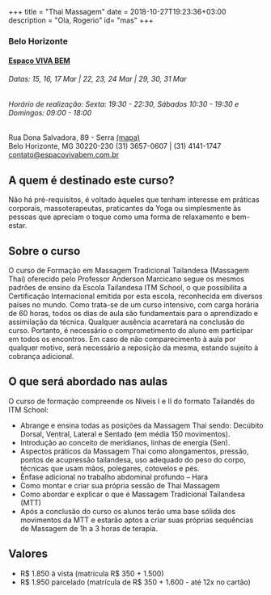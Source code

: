+++
title = "Thai Massagem"
date = 2018-10-27T19:23:36+03:00
description = "Ola, Rogerio"
id= "mas"
+++

### Belo Horizonte
#### [Espaço VIVA BEM](https://www.vivabemespacoholistico.com.br) 
###### Datas: 15, 16, 17 Mar | 22, 23, 24 Mar | 29, 30, 31 Mar
###### Horário de realização: Sexta: 19:30 - 22:30, Sábados 10:30 - 19:30 e Domingos: 09:00 - 18:00
Rua Dona Salvadora, 89 - Serra   [(mapa)](https://goo.gl/maps/EBh7uivfFe92)  
Belo Horizonte, MG 30220-230
(31) 3657-0607 | (31) 4141-1747  
[contato@espacovivabem.com.br](contato@espacovivabem.com.br) 

<!-- ### Rio de Janeiro
#### [Escola Svadharma Yoga](http://www.svadharma.com.br) 
###### Datas: 27 e 28 de Abril de 2019
###### Horário de realização: Sábado e Domingo 09:00 - 17:00
Rua Dois de Dezembro, 119, Casa A  [(mapa)](https://goo.gl/maps/WdG6b1RaKBk)     
Flamengo – Rio de Janeiro/RJ   
(21) 2557-2344    
[yoga.svadharma@gmail.com](mailto:yoga.svadharma@gmail.com)  -->

## A quem é destinado este curso?
Não há pré-requisitos, é voltado àqueles que tenham interesse em práticas corporais, massoterapeutas, praticantes da Yoga ou simplesmente às pessoas que apreciam o toque como uma forma de relaxamento e bem-estar.

## Sobre o curso
O curso de Formação em Massagem Tradicional Tailandesa (Massagem Thai) oferecido pelo Professor Anderson Marcicano segue os mesmos padrões de ensino da Escola Tailandesa ITM School, o que possibilita a Certificação Internacional emitida por esta escola, reconhecida em diversos países no mundo.
Como trata-se de um curso intensivo, com carga horária de 60 horas, todos os dias de aula são fundamentais para o aprendizado e assimilação da técnica. Qualquer ausência acarretará na conclusão do curso. Portanto, é necessário o comprometimento do aluno em participar em todos os encontros.
Em caso de não comparecimento à aula por qualquer motivo, será necessário a reposição da mesma, estando sujeito à cobrança adicional.

## O que será abordado nas aulas
O curso de formação compreende os Níveis I e II do formato Tailandês do ITM School:
- Abrange e ensina todas as posições da Massagem Thai sendo: Decúbito Dorsal, Ventral, Lateral e Sentado (em média 150 movimentos).
- Introdução ao conceito de meridianos, linhas de energia (Sen).
- Aspectos práticos da Massagem Thai como alongamentos, pressão, pontos de acupressão tailandesa, uso adequado do peso do corpo, técnicas que usam mãos, polegares, cotovelos e pés.
- Ênfase adicional no trabalho abdominal profundo – Hara
- Como montar e criar sua própria sessão de Thai Massagem
- Como abordar e explicar o que é Massagem Tradicional Tailandesa (MTT)
- Após a conclusão do curso os alunos terão uma base sólida dos movimentos da MTT e estarão aptos a criar suas próprias sequências de Massagem de 1h a 3 horas de terapia.

## Valores
- R$ 1.850 à vista (matrícula R$ 350 + 1.500)
- R$ 1.950 parcelado (matrícula de R$ 350 + 1.600 - até 12x no cartão)